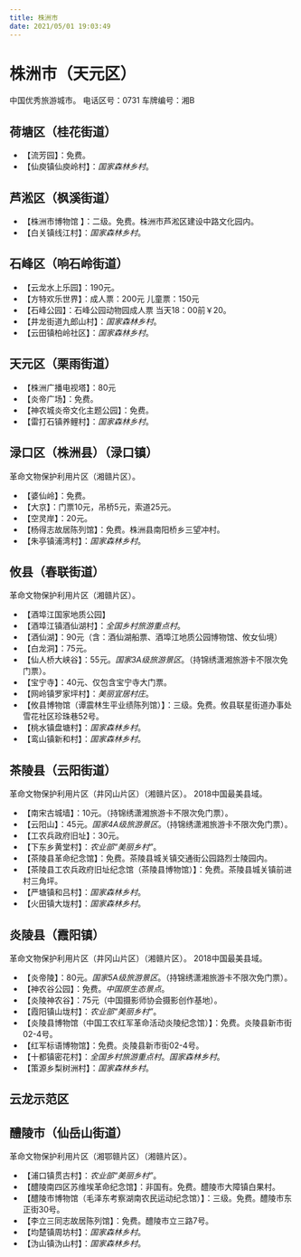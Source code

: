 ```yaml
---
title: 株洲市
date: 2021/05/01 19:03:49
---
```


# 株洲市（天元区）
中国优秀旅游城市。
电话区号：0731
车牌编号：湘B
## 荷塘区（桂花街道）
* 【流芳园】：免费。
* 【仙庾镇仙庾岭村】：*国家森林乡村*。
## 芦淞区（枫溪街道）
* 【株洲市博物馆 】：二级。免费。株洲市芦淞区建设中路文化园内。
* 【白关镇线江村】：*国家森林乡村*。
## 石峰区（响石岭街道）
* 【云龙水上乐园】：190元。
* 【方特欢乐世界】：成人票：200元 儿童票：150元
* 【石峰公园】：石峰公园动物园成人票 当天18：00前￥20。
* 【井龙街道九郎山村】：*国家森林乡村*。
* 【云田镇柏岭社区】：*国家森林乡村*。
## 天元区（栗雨街道）
* 【株洲广播电视塔】：80元
* 【炎帝广场】：免费。
* 【神农城炎帝文化主题公园】：免费。
* 【雷打石镇养鲤村】：*国家森林乡村*。
## 渌口区（株洲县）（渌口镇）
革命文物保护利用片区（湘赣片区）。
* 【婆仙岭】：免费。
* 【大京】：门票10元，吊桥5元，索道25元。
* 【空灵岸】：20元。
* 【杨得志故居陈列馆】：免费。株洲县南阳桥乡三望冲村。
* 【朱亭镇浦湾村】：*国家森林乡村*。
## 攸县（春联街道）
革命文物保护利用片区（湘赣片区）。
* 【酒埠江国家地质公园】
* 【酒埠江镇酒仙湖村】：*全国乡村旅游重点村*。
* 【酒仙湖】：90元（含：酒仙湖船票、酒埠江地质公园博物馆、攸女仙境）
* 【白龙洞】：75元。
* 【仙人桥大峡谷】：55元。*国家3A级旅游景区*。（持锦绣潇湘旅游卡不限次免门票）。
* 【宝宁寺】：40元、仅包含宝宁寺大门票。
* 【网岭镇罗家坪村】：*美丽宜居村庄*。
* 【攸县博物馆（谭震林生平业绩陈列馆）】：三级。免费。攸县联星街道办事处雪花社区珍珠巷52号。
* 【桃水镇盘塘村】：*国家森林乡村*。
* 【鸾山镇新和村】：*国家森林乡村*。
## 茶陵县（云阳街道）
革命文物保护利用片区（井冈山片区）（湘赣片区）。
2018中国最美县域。
* 【南宋古城墙】：10元。（持锦绣潇湘旅游卡不限次免门票）。
* 【云阳山】：45元。*国家4A级旅游景区*。（持锦绣潇湘旅游卡不限次免门票）。
* 【工农兵政府旧址】：30元。
* 【下东乡黄堂村】：*农业部“美丽乡村”*。
* 【茶陵县革命纪念馆】：免费。茶陵县城关镇交通街公园路烈士陵园内。
* 【茶陵县工农兵政府旧址纪念馆（茶陵县博物馆）】：免费。茶陵县城关镇前进村三角坪。
* 【严塘镇和吕村】：*国家森林乡村*。
* 【火田镇大垅村】：*国家森林乡村*。
## 炎陵县（霞阳镇）
革命文物保护利用片区（井冈山片区）（湘赣片区）。
2018中国最美县域。
* 【炎帝陵】：80元。*国家5A级旅游景区*。（持锦绣潇湘旅游卡不限次免门票）。
* 【神农谷公园】：免费。*中国原生态景点*。
* 【炎陵神农谷】：75元（中国摄影师协会摄影创作基地）。
* 【霞阳镇山垅村】：*农业部“美丽乡村”*。
* 【炎陵县博物馆（中国工农红军革命活动炎陵纪念馆）】：免费。炎陵县新市街02-4号。
* 【红军标语博物馆】：免费。炎陵县新市街02-4号。
* 【十都镇密花村】：*全国乡村旅游重点村*。*国家森林乡村*。
* 【策源乡梨树洲村】：*国家森林乡村*。
## 云龙示范区
## 醴陵市（仙岳山街道）
革命文物保护利用片区（湘鄂赣片区）（湘赣片区）。
* 【浦口镇贯古村】：*农业部“美丽乡村”*。
* 【醴陵南四区苏维埃革命纪念馆】：非国有。免费。醴陵市大障镇白果村。
* 【醴陵市博物馆（毛泽东考察湖南农民运动纪念馆）】：三级。免费。醴陵市东正街30号。
* 【李立三同志故居陈列馆】：免费。醴陵市立三路7号。
* 【均楚镇周坊村】：*国家森林乡村*。
* 【沩山镇沩山村】：*国家森林乡村*。
